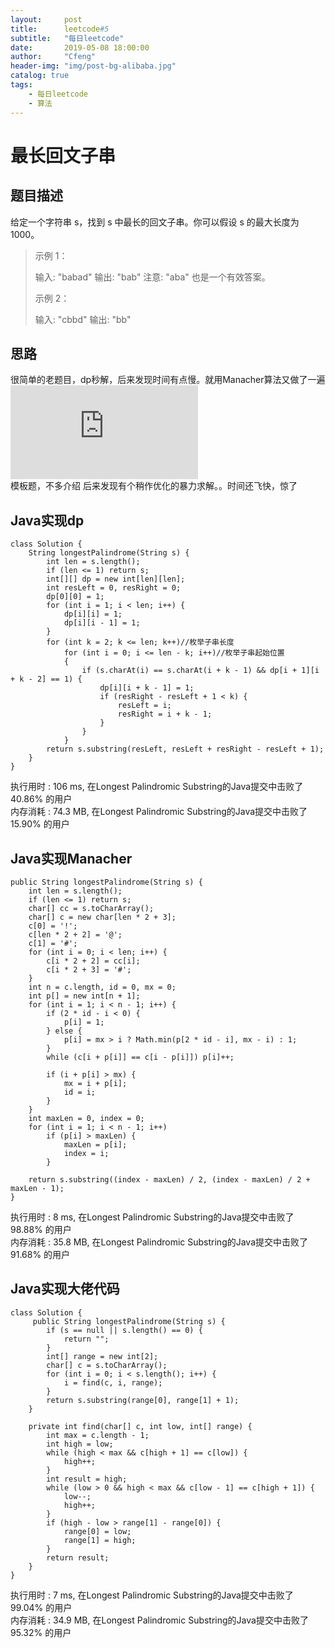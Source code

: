 ```yaml
---
layout:     post
title:      leetcode#5
subtitle:   "每日leetcode"
date:       2019-05-08 18:00:00
author:     "Cfeng"
header-img: "img/post-bg-alibaba.jpg"
catalog: true
tags:
    - 每日leetcode
    - 算法
---
```

# 最长回文子串
## 题目描述
给定一个字符串 s，找到 s 中最长的回文子串。你可以假设 s 的最大长度为 1000。   
    
> 示例 1：
> 
> 输入: "babad"
> 输出: "bab"
> 注意: "aba" 也是一个有效答案。
> 
> 示例 2：
> 
> 输入: "cbbd"
> 输出: "bb"
        
## 思路
很简单的老题目，dp秒解，后来发现时间有点慢。就用Manacher算法又做了一遍   
![Manacher算法](https://subetter.com/algorithm/manacher-algorithm.html)   
模板题，不多介绍
后来发现有个稍作优化的暴力求解。。时间还飞快，惊了
## Java实现dp     
```   
class Solution {
    String longestPalindrome(String s) {
        int len = s.length();
        if (len <= 1) return s;
        int[][] dp = new int[len][len];
        int resLeft = 0, resRight = 0;
        dp[0][0] = 1;
        for (int i = 1; i < len; i++) {
            dp[i][i] = 1;
            dp[i][i - 1] = 1;
        }
        for (int k = 2; k <= len; k++)//枚举子串长度
            for (int i = 0; i <= len - k; i++)//枚举子串起始位置
            {
                if (s.charAt(i) == s.charAt(i + k - 1) && dp[i + 1][i + k - 2] == 1) {
                    dp[i][i + k - 1] = 1;
                    if (resRight - resLeft + 1 < k) {
                        resLeft = i;
                        resRight = i + k - 1;
                    }
                }
            }
        return s.substring(resLeft, resLeft + resRight - resLeft + 1);
    }
}
```    
执行用时 : 106 ms, 在Longest Palindromic Substring的Java提交中击败了40.86% 的用户    
内存消耗 : 74.3 MB, 在Longest Palindromic Substring的Java提交中击败了15.90% 的用户    
## Java实现Manacher
```
public String longestPalindrome(String s) {
    int len = s.length();
    if (len <= 1) return s;
    char[] cc = s.toCharArray();
    char[] c = new char[len * 2 + 3];
    c[0] = '!';
    c[len * 2 + 2] = '@';
    c[1] = '#';
    for (int i = 0; i < len; i++) {
        c[i * 2 + 2] = cc[i];
        c[i * 2 + 3] = '#';
    }
    int n = c.length, id = 0, mx = 0;
    int p[] = new int[n + 1];
    for (int i = 1; i < n - 1; i++) {
        if (2 * id - i < 0) {
            p[i] = 1;
        } else {
            p[i] = mx > i ? Math.min(p[2 * id - i], mx - i) : 1;
        }
        while (c[i + p[i]] == c[i - p[i]]) p[i]++;

        if (i + p[i] > mx) {
            mx = i + p[i];
            id = i;
        }
    }
    int maxLen = 0, index = 0;
    for (int i = 1; i < n - 1; i++)
        if (p[i] > maxLen) {
            maxLen = p[i];
            index = i;
        }

    return s.substring((index - maxLen) / 2, (index - maxLen) / 2 + maxLen - 1);
}
```
执行用时 : 8 ms, 在Longest Palindromic Substring的Java提交中击败了98.88% 的用户    
内存消耗 : 35.8 MB, 在Longest Palindromic Substring的Java提交中击败了91.68% 的用户   
## Java实现大佬代码
```
class Solution {
     public String longestPalindrome(String s) {
        if (s == null || s.length() == 0) {
            return "";
        }
        int[] range = new int[2];
        char[] c = s.toCharArray();
        for (int i = 0; i < s.length(); i++) {
            i = find(c, i, range);
        }
        return s.substring(range[0], range[1] + 1);
    }

    private int find(char[] c, int low, int[] range) {
        int max = c.length - 1;
        int high = low;
        while (high < max && c[high + 1] == c[low]) {
            high++;
        }
        int result = high;
        while (low > 0 && high < max && c[low - 1] == c[high + 1]) {
            low--;
            high++;
        }
        if (high - low > range[1] - range[0]) {
            range[0] = low;
            range[1] = high;
        }
        return result;
    }
}
```

执行用时 : 7 ms, 在Longest Palindromic Substring的Java提交中击败了99.04% 的用户    
内存消耗 : 34.9 MB, 在Longest Palindromic Substring的Java提交中击败了95.32% 的用户    